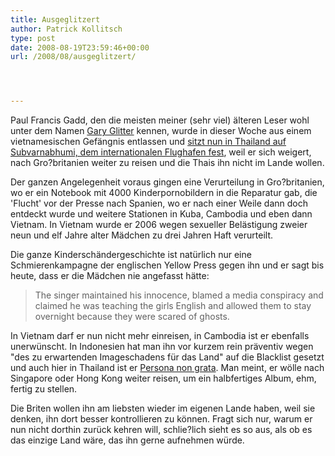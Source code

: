 ```yaml
---
title: Ausgeglitzert
author: Patrick Kollitsch
type: post
date: 2008-08-19T23:59:46+00:00
url: /2008/08/ausgeglitzert/




---
```

Paul Francis Gadd, den die meisten meiner (sehr viel) älteren Leser wohl unter dem Namen [Gary Glitter][1] kennen, wurde in dieser Woche aus einem vietnamesischen Gefängnis entlassen und [sitzt nun in Thailand auf Subvarnabhumi, dem internationalen Flughafen fest][2], weil er sich weigert, nach Gro?britanien weiter zu reisen und die Thais ihn nicht im Lande wollen. 

Der ganzen Angelegenheit voraus gingen eine Verurteilung in Gro?britanien, wo er ein Notebook mit 4000 Kinderpornobildern in die Reparatur gab, die 'Flucht' vor der Presse nach Spanien, wo er nach einer Weile dann doch entdeckt wurde und weitere Stationen in Kuba, Cambodia und eben dann Vietnam. In Vietnam wurde er 2006 wegen sexueller Belästigung zweier neun und elf Jahre alter Mädchen zu drei Jahren Haft verurteilt. 

Die ganze Kinderschändergeschichte ist natürlich nur eine Schmierenkampagne der englischen Yellow Press gegen ihn und er sagt bis heute, dass er die Mädchen nie angefasst hätte:

> The singer maintained his innocence, blamed a media conspiracy and claimed he was teaching the girls English and allowed them to stay overnight because they were scared of ghosts.

In Vietnam darf er nun nicht mehr einreisen, in Cambodia ist er ebenfalls unerwünscht. In Indonesien hat man ihn vor kurzem rein präventiv wegen "des zu erwartenden Imageschadens für das Land" auf die Blacklist gesetzt und auch hier in Thailand ist er [Persona non grata][3]. Man meint, er wölle nach Singapore oder Hong Kong weiter reisen, um ein halbfertiges Album, ehm, fertig zu stellen. 

Die Briten wollen ihn am liebsten wieder im eigenen Lande haben, weil sie denken, ihn dort besser kontrollieren zu können. Fragt sich nur, warum er nun nicht dorthin zurück kehren will, schlie?lich sieht es so aus, als ob es das einzige Land wäre, das ihn gerne aufnehmen würde.

 [1]: http://de.wikipedia.org/wiki/Gary_Glitter
 [2]: http://afp.google.com/article/ALeqM5ilN_XbQlIpTEg1YZYh9xwtD3_9Fw
 [3]: http://www.nationmultimedia.com/2008/08/20/headlines/headlines_30081026.php
